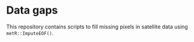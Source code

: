 Data gaps
================

This repository contains scripts to fill missing pixels in satellite
data using `metR::ImputeEOF()`.
